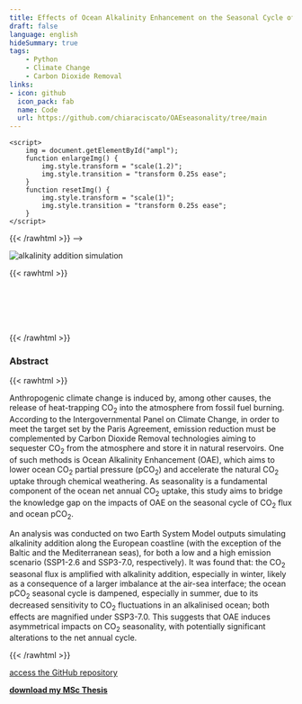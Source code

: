 ```yaml
---
title: Effects of Ocean Alkalinity Enhancement on the Seasonal Cycle of CO₂ Flux and Ocean pCO₂
draft: false
language: english
hideSummary: true
tags:
    - Python
    - Climate Change
    - Carbon Dioxide Removal
links:
- icon: github
  icon_pack: fab
  name: Code
  url: https://github.com/chiaraciscato/OAEseasonality/tree/main
---
```


<!-- {{< rawhtml >}}
<head>
    <style>
        .btn1 {
            border: .5px solid black;
            background-color: white;
            border-radius: 10px;
            color: black;
            padding: 15px 20px;
            font-size: 13px;
            cursor: pointer;
            position: absolute;
            /* right: 40%;
            top: 53% */
        }
    </style>
</head>
<body>
    <div class="container" style="text-align: center; margin-top: 5em;">
        <img src="/alkalinity_addition.png" onclick="enlargeImg()" id="ampl" />
        <br /><br /><br />
        <div class="btn1">
            <button onclick="resetImg()">reset image size</button>
        </div>
    </div>
    
    <!-- script to set display property -->
    <script>
        img = document.getElementById("ampl");
        function enlargeImg() {
            img.style.transform = "scale(1.2)";
            img.style.transition = "transform 0.25s ease";
        }
        function resetImg() {
            img.style.transform = "scale(1)";
            img.style.transition = "transform 0.25s ease";
        }
    </script>
</body>

{{< /rawhtml >}} -->

![alkalinity addition simulation](/alkalinity_addition.png)
<!-- 
{{< rawhtml >}}

<center><img loading="lazy" src="/alkalinity_addition.png" alt="" class="centerImage" width="500" height="500"></center>

{{< /rawhtml >}} -->

{{< rawhtml >}}

<p style="margin-bottom:7em"></p>

{{< /rawhtml >}}

### Abstract

{{< rawhtml >}}

<p>Anthropogenic climate change is induced by, among other causes, the release of heat-trapping CO<sub>2</sub> into the atmosphere from fossil fuel burning. According to the Intergovernmental Panel on Climate Change, in order to meet the target set by the Paris Agreement, emission reduction must be complemented by Carbon Dioxide Removal technologies aiming to sequester CO<sub>2</sub>  from the atmosphere and store it in natural reservoirs. One of such methods is Ocean Alkalinity Enhancement (OAE), which aims to lower ocean CO<sub>2</sub> partial pressure (pCO<sub>2</sub>) and accelerate the natural CO<sub>2</sub> uptake through chemical weathering. As seasonality is a fundamental component of the ocean net annual CO<sub>2</sub> uptake, this study aims to bridge the knowledge gap on the impacts of OAE on the seasonal cycle of CO<sub>2</sub>  flux and ocean pCO<sub>2</sub>. </p>

<p>An analysis was conducted on two Earth System Model outputs simulating alkalinity addition along the European coastline (with the exception of the Baltic and the Mediterranean seas), for both a low and a high emission scenario (SSP1-2.6 and SSP3-7.0, respectively). It was found that: the CO<sub>2</sub> seasonal flux is amplified with alkalinity addition, especially in winter, likely as a consequence of a larger imbalance at the air-sea interface; the ocean pCO<sub>2</sub> seasonal cycle is dampened, especially in summer, due to its decreased sensitivity to CO<sub>2</sub> fluctuations in an alkalinised ocean; both effects are magnified under SSP3-7.0. This suggests that OAE induces asymmetrical impacts on CO<sub>2</sub> seasonality, with potentially significant alterations to the net annual cycle. </p>

{{< /rawhtml >}}


[access the GitHub repository](https://github.com/chiaraciscato/OAEseasonality/tree/main) 

<p>
</p>

**[download my MSc Thesis](/mscThesis.pdf)**
